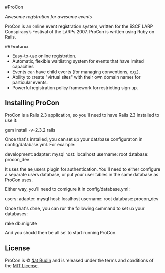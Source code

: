 #ProCon

_Awesome registration for awesome events_

ProCon is an online event registration system, written for the BSCF LARP Conspiracy’s Festival of the LARPs 2007.  ProCon is written using Ruby on Rails.

##Features

* Easy-to-use online registration.
* Automatic, flexible waitlisting system for events that have limited capacities.
* Events can have child events (for managing conventions, e.g.).
* Ability to create "virtual sites" with their own domain names for particular events.
* Powerful registration policy framework for restricting sign-up.

## Installing ProCon

ProCon is a Rails 2.3 application, so you'll need to have Rails 2.3 installed to use it:

 gem install -v=2.3.2 rails

Once that's installed, you can set up your database configuration in config/database.yml.  For example:

 development:
   adapter: mysql
   host: localhost
   username: root
   database: procon_dev

It uses the ae_users plugin for authentication.  You'll need to either configure a separate users database, or put your user tables in the same database as ProCon uses. 

Either way, you'll need to configure it in config/database.yml:

 users:
   adapter: mysql
   host: localhost
   username: root
   database: procon_dev

Once that's done, you can run the following command to set up your databases:

 rake db:migrate

And you should then be all set to start running ProCon.

## License

ProCon is &copy; [Nat Budin](http://natbudin.com) and is released under the terms and conditions of the [MIT License](http://opensource.org/licenses/MIT).

